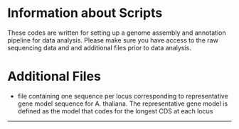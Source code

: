 # Information about Scripts

These codes are written for setting up a genome assembly and annotation pipeline for data analysis. Please make sure you have access to the raw sequencing data and and additional files prior to data analysis.

# Additional Files
-	file containing one sequence per locus corresponding to representative gene model sequence for A. thaliana. The representative gene model is defined as the model that codes for the longest CDS at each locus

-------------------------------------------------------------------------------------------------------------------------------------------------------------------------------------------------------------------------------------
